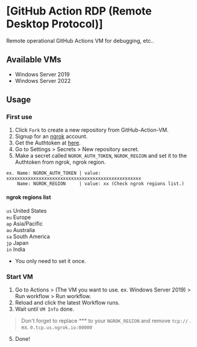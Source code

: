 # [GitHub Action RDP (Remote Desktop Protocol)]
Remote operational GitHub Actions VM for debugging, etc..

## Available VMs
* Windows Server 2019
* Windows Server 2022

## Usage
### First use
1. Click `Fork` to create a new repository from GitHub-Action-VM.
2. Signup for an [ngrok](https://dashboard.ngrok.com/signup) account.
3. Get the Authtoken at [here](https://dashboard.ngrok.com/get-started/your-authtoken).
4. Go to Settings > Secrets > New repository secret.
5. Make a secret called `NGROK_AUTH_TOKEN`, `NGROK_REGION` and set it to the Authtoken from ngrok, ngrok region.

```
ex. Name: NGROK_AUTH_TOKEN | value: xxxxxxxxxxxxxxxxxxxxxxxxxxxxxxxxxxxxxxxxxxxxxxxxxx
    Name: NGROK_REGION     | value: xx (Check ngrok regions list.)
```

#### ngrok regions list

`us` United States<br>
`eu` Europe<br>
`ap` Asia/Pacific<br>
`au` Australia<br>
`sa` South America<br>
`jp` Japan<br>
`in` India<br>

* You only need to set it once.

### Start VM
1. Go to Actions > (The VM you want to use. ex. Windows Server 2019) > Run workflow > Run workflow.
2. Reload and click the latest Workflow runs.
3. Wait until `VM Info` done.
> Don't forget to replace *** to your `NGROK_REGION` and remove `tcp://` .<br>
> ex. `0.tcp.us.ngrok.io:00000`
5. Done!

